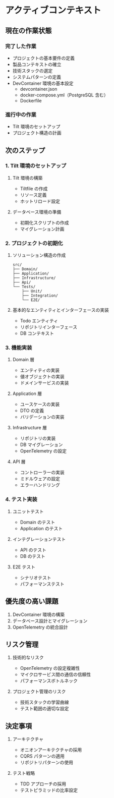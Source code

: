 # アクティブコンテキスト

## 現在の作業状態

### 完了した作業

- プロジェクトの基本要件の定義
- 製品コンテキストの確立
- 技術スタックの選定
- システムパターンの定義
- DevContainer 環境の基本設定
  - devcontainer.json
  - docker-compose.yml（PostgreSQL 含む）
  - Dockerfile

### 進行中の作業

- Tilt 環境のセットアップ
- プロジェクト構造の計画

## 次のステップ

### 1. Tilt 環境のセットアップ

1. Tilt 環境の構築

   - Tiltfile の作成
   - リソース定義
   - ホットリロード設定

2. データベース環境の準備
   - 初期化スクリプトの作成
   - マイグレーション計画

### 2. プロジェクトの初期化

1. ソリューション構造の作成

   ```
   src/
   ├── Domain/
   ├── Application/
   ├── Infrastructure/
   ├── Api/
   └── Tests/
       ├── Unit/
       ├── Integration/
       └── E2E/
   ```

2. 基本的なエンティティとインターフェースの実装
   - Todo エンティティ
   - リポジトリインターフェース
   - DB コンテキスト

### 3. 機能実装

1. Domain 層

   - エンティティの実装
   - 値オブジェクトの実装
   - ドメインサービスの実装

2. Application 層

   - ユースケースの実装
   - DTO の定義
   - バリデーションの実装

3. Infrastructure 層

   - リポジトリの実装
   - DB マイグレーション
   - OpenTelemetry の設定

4. API 層
   - コントローラーの実装
   - ミドルウェアの設定
   - エラーハンドリング

### 4. テスト実装

1. ユニットテスト

   - Domain のテスト
   - Application のテスト

2. インテグレーションテスト

   - API のテスト
   - DB のテスト

3. E2E テスト
   - シナリオテスト
   - パフォーマンステスト

## 優先度の高い課題

1. DevContainer 環境の構築
2. データベース設計とマイグレーション
3. OpenTelemetry の統合設計

## リスク管理

1. 技術的なリスク

   - OpenTelemetry の設定複雑性
   - マイクロサービス間の通信の信頼性
   - パフォーマンスボトルネック

2. プロジェクト管理のリスク
   - 技術スタックの学習曲線
   - テスト範囲の適切な設定

## 決定事項

1. アーキテクチャ

   - オニオンアーキテクチャの採用
   - CQRS パターンの適用
   - リポジトリパターンの使用

2. テスト戦略
   - TDD アプローチの採用
   - テストピラミッドの比率設定
